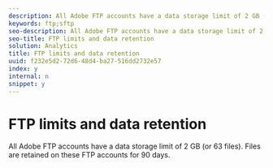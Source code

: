 ```yaml
---
description: All Adobe FTP accounts have a data storage limit of 2 GB (or 63 files). Files are retained on these FTP accounts for 90 days.
keywords: ftp;sftp
seo-description: All Adobe FTP accounts have a data storage limit of 2 GB (or 63 files). Files are retained on these FTP accounts for 90 days.
seo-title: FTP limits and data retention
solution: Analytics
title: FTP limits and data retention
uuid: f232e5d2-72d6-48d4-ba27-516dd2732e57
index: y
internal: n
snippet: y
---
```


# FTP limits and data retention

All Adobe FTP accounts have a data storage limit of 2 GB (or 63 files). Files are retained on these FTP accounts for 90 days.

